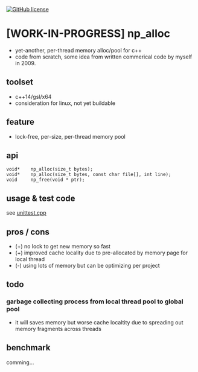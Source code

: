 
[![GitHub license](https://img.shields.io/github/license/icedac/potio.svg?style=flat-square)](./LICENSE)


# [WORK-IN-PROGRESS] np_alloc
- yet-another, per-thread memory alloc/pool for c++
- code from scratch, some idea from written commerical code by myself in 2009.
  
## toolset
- c++14/gsl/x64
- consideration for linux, not yet buildable
 

## feature
- lock-free, per-size, per-thread memory pool
 
## api
```
void*    np_alloc(size_t bytes);
void*    np_alloc(size_t bytes, const char file[], int line);
void     np_free(void * ptr);
```

## usage & test code

see [unittest.cpp](https://github.com/icedac/np_alloc/blob/master/test/unittest/UnitTest.cpp)
 
## pros / cons
- (+) no lock to get new memory so fast
- (+) improved cache locality due to pre-allocated by memory page for local thread
- (-) using lots of memory but can be optimizing per project
 

## todo
### garbage collecting process from local thread pool to global pool
- it will saves memory but worse cache localtity due to spreading out memory fragments across threads

## benchmark

comming...
